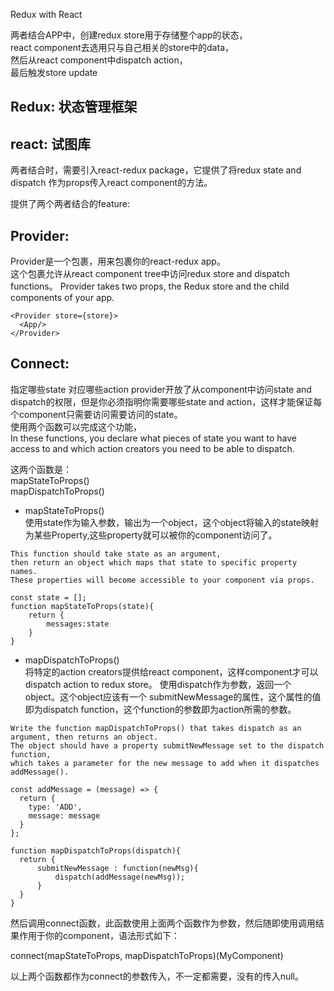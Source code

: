 Redux with React

两者结合APP中，创建redux store用于存储整个app的状态，  
react component去选用只与自己相关的store中的data，  
然后从react component中dispatch action，  
最后触发store update

## Redux: 状态管理框架
## react: 试图库

两者结合时，需要引入react-redux package，它提供了将redux state and dispatch 作为props传入react component的方法。


提供了两个两者结合的feature:

## Provider:
Provider是一个包裹，用来包裹你的react-redux app。  
这个包裹允许从react component tree中访问redux store and dispatch functions。
Provider takes two props, the Redux store and the child components of your app. 
~~~
<Provider store={store}>
  <App/>
</Provider>
~~~

## Connect:
指定哪些state 对应哪些action
provider开放了从component中访问state and dispatch的权限，但是你必须指明你需要哪些state and action，这样才能保证每个component只需要访问需要访问的state。  
使用两个函数可以完成这个功能，  
In these functions, you declare what pieces of state you want to have access to and which action creators you need to be able to dispatch. 

这两个函数是：  
mapStateToProps()  
mapDispatchToProps()


- mapStateToProps()  
使用state作为输入参数，输出为一个object，这个object将输入的state映射为某些Property,这些property就可以被你的component访问了。

~~~
This function should take state as an argument, 
then return an object which maps that state to specific property names. 
These properties will become accessible to your component via props. 

const state = [];
function mapStateToProps(state){
    return {
        messages:state
    }
}
~~~

- mapDispatchToProps()  
将特定的action creators提供给react component，这样component才可以dispatch action to redux store。
使用dispatch作为参数，返回一个object。这个object应该有一个 submitNewMessage的属性，这个属性的值即为dispatch function，这个function的参数即为action所需的参数。

~~~
Write the function mapDispatchToProps() that takes dispatch as an argument, then returns an object. 
The object should have a property submitNewMessage set to the dispatch function, 
which takes a parameter for the new message to add when it dispatches addMessage().

const addMessage = (message) => {
  return {
    type: 'ADD',
    message: message
  }
};

function mapDispatchToProps(dispatch){
  return {
      submitNewMessage : function(newMsg){
          dispatch(addMessage(newMsg));
      }
  }
}
~~~

然后调用connect函数，此函数使用上面两个函数作为参数，然后随即使用调用结果作用于你的component，语法形式如下：  

connect(mapStateToProps, mapDispatchToProps)(MyComponent)

以上两个函数都作为connect的参数传入，不一定都需要，没有的传入null。


